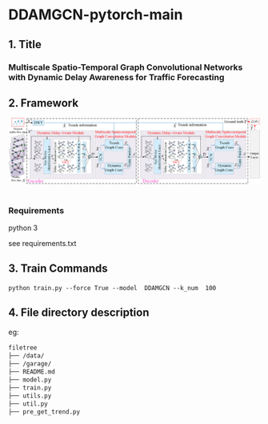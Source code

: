 # DDAMGCN-pytorch-main 

## 1. Title

### Multiscale Spatio-Temporal Graph Convolutional Networks with Dynamic Delay Awareness for Traffic Forecasting

## 2. Framework
![image](Framework.png) 

### Requirements
python 3   

see requirements.txt

## 3. Train Commands
```
python train.py --force True --model  DDAMGCN --k_num  100
```

## 4. File directory description
eg:

```
filetree 
├── /data/ 
├── /garage/
├── README.md
├── model.py
├── train.py
├── utils.py
├── util.py    
├── pre_get_trend.py
```
